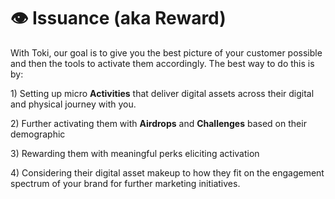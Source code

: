 # 👁 Issuance (aka Reward)

With Toki, our goal is to give you the best picture of your customer possible and then the tools to activate them accordingly. The best way to do this is by:&#x20;

1\) Setting up micro **Activities** that deliver digital assets across their digital and physical journey with you.

2\) Further activating them with **Airdrops** and **Challenges** based on their demographic

3\) Rewarding them with meaningful perks eliciting activation

4\) Considering their digital asset makeup to how they fit on the engagement spectrum of your brand for further marketing initiatives.

